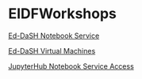 # EIDFWorkshops

[Ed-DaSH Notebook Service](./workshops/)

[Ed-DaSH Virtual Machines](./safe-registration/)

[JupyterHub Notebook Service Access](./jhub-git/)
